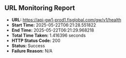 ## URL Monitoring Report

- **URL:** https://api-gw1-prod1.fisglobal.com/gw/v1/health
- **Start Time:** 2025-05-22T06:21:28.551822
- **End Time:** 2025-05-22T06:21:29.968218
- **Total Time Taken:** 1.416396 seconds
- **HTTP Status Code:** 200
- **Status:** Success
- **Failure Reason:** N/A
